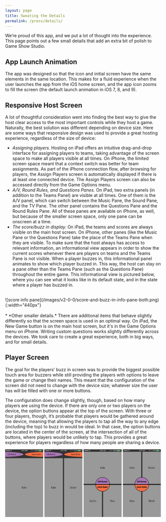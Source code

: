 ```yaml
---
layout: page
title: Sweating the Details
permalink: /press/details/
---
```


We’re proud of this app, and we put a lot of thought into the experience. This page points out a few small details that add an extra bit of polish to Game Show Studio.

## App Launch Animation

The app was designed so that the icon and initial screen have the same elements in the same location. This makes for a fluid experience when the user launches the app from the iOS home screen, and the app icon zooms to fill the screen (the default launch animation in iOS 7, 8, and 9).

## Responsive Host Screen

A lot of thoughtful consideration went into finding the best way to give the host clear access to the most important controls while they host a game. Naturally, the best solution was different depending on device size. Here are some ways that responsive design was used to provide a great hosting experience, regardless of the size of device:

* *Assigning players.* Hosting on iPad offers an intuitive drag-and-drop interface for assigning players to teams, taking advantage of the screen space to make all players visible at all times. On iPhone, the limited screen space meant that a context switch was better for team assignments. As part of the iPhone connection flow, after browsing for players, the Assign Players screen is automatically displayed if there is at least one connected device. The Assign Players screen can also be accessed directly from the Game Options menu.
* *A/V, Round Rules, and Questions Panes.* On iPad, two extra panels (in addition to the Teams Panel) are visible at all times. One of them is the A/V panel, which can switch between the Music Pane, the Sound Pane, and the TV Pane. The other panel contains the Questions Pane and the Round Rules Pane. All of these panes are available on iPhone, as well, but because of the smaller screen space, only one pane can be onscreen at a time.
* *The score/buzz in display.* On iPad, the teams and scores are always visible on the main host screen. On iPhone, other panes (like the Music Pane or the Questions Pane) take the place of the Teams Pane when they are visible. To make sure that the host always has access to relevant information, an informational view appears in order to show the current scores whenever there are players on teams and the Teams Pane is not visible. When a player buzzes in, this informational panel animates to show which player buzzed in. This way, the host can stay on a pane other than the Teams Pane (such as the Questions Pane) throughout the entire game. This informational view is pictured below, where you can see what it looks like in its default state, and in the state where a player has buzzed in.
<br>
![score info pane](/images/v2-0-0/score-and-buzz-in-info-pane-both.png){:width="440px"}
<br><br>
* *Other smaller details.* There are additional items that behave slightly differently so that the screen space is used in an optimal way. On iPad, the New Game button is on the main host screen, but it's in the Game Options menu on iPhone. Writing custom questions works slightly differently across the devices. We took care to create a great experience, both in big ways, and for small details.

## Player Screen

The goal for the players’ buzz in screen was to provide the biggest possible touch area for buzzers while still providing the players with options to leave the game or change their names. This meant that the configuration of the screen did not need to change with the device size; whatever size the user has will be filled with one or more buttons.

The configuration does change slightly, though, based on how many players are using the device. If there are only one or two players on the device, the option buttons appear at the top of the screen. With three or four players, though, it’s probable that players would be gathered around the device, meaning that allowing the players to tap all the way to any edge (including the top) to buzz in would be ideal. In that case, the option buttons are located in the center of the screen, at the intersection of all of the buttons, where players would be unlikely to tap. This provides a great experience for players regardless of how many people are sharing a device.

![buzz in screen examples with one through four players](/images/v2-0-0/buzz-in-responsive.png)
